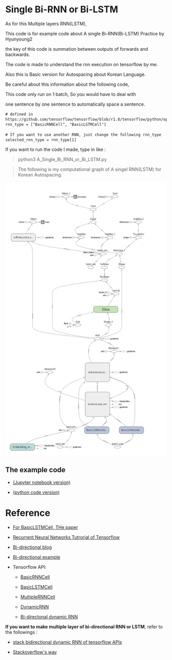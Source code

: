 # Single Bi-RNN or Bi-LSTM

As for this Multiple layers RNN(LSTM),

This code is for example code about A single Bi-RNN(Bi-LSTM) Practice by Hyunyoung2

the key of this code is summation between outputs of forwards and backwards.

The code is made to understand the rnn execution on tensorflow by me.

Also this is Basic version for Autospacing about Korean Language.

Be careful about this information about the following code,

This code only run on 1 batch, So you would have to deal with

one sentence by one sentence to automatically space a sentence.

```
# defined in https://github.com/tensorflow/tensorflow/blob/r1.8/tensorflow/python/ops/rnn_cell_impl.py
rnn_type = ["BasicRNNCell", "BasicLSTMCell"]

# If you want to use another RNN, just change the following rnn_type
selected_rnn_type = rnn_type[1]
```

If you want to run the code I made, type in like :

> python3 A_Single_Bi_RNN_or_Bi_LSTM.py

> The following is my computational graph of A singel RNN(LSTM) for Korean Autospacing. 

![](https://raw.githubusercontent.com/hyunyoung2/Hyunyoung2_Autospacing/master/Single_Bi_RNN_or_LSTM/Single_bi_RNN_or_LSTM.png)

## The example code

- [(Jupyter notebook version)](https://nbviewer.jupyter.org/github/hyunyoung2/Hyunyoung2_Autospacing/blob/master/Multiple_layers_RNN_or_LSTM/Multiple_layers_RNN_or_LSTM.ipynb) 

- [(python code version)](https://github.com/hyunyoung2/Hyunyoung2_Autospacing/blob/master/Single_Bi_RNN_or_LSTM/A_Single_Bi_RNN_or_Bi_LSTM.py)

# Reference
  
 - [For BasicLSTMCell, THe paper](https://arxiv.org/abs/1409.2329v5)

 - [Recurrent Neural Networks Tutrorial of Tensorflow](https://www.tensorflow.org/tutorials/recurrent)
 
 - [Bi-directional blog](https://guillaumegenthial.github.io/sequence-tagging-with-tensorflow.html)
 
 - [Bi-directional example](https://github.com/aymericdamien/TensorFlow-Examples/blob/master/examples/3_NeuralNetworks/bidirectional_rnn.py)

 - Tensorflow API: 
  
   - [BasicRNNCell](https://www.tensorflow.org/versions/r1.8/api_docs/python/tf/contrib/rnn/BasicRNNCell)
  
   - [BasicLSTMCell](https://www.tensorflow.org/versions/r1.8/api_docs/python/tf/contrib/rnn/BasicLSTMCell)
   
   - [MultipleRNNCell](https://www.tensorflow.org/versions/r1.8/api_docs/python/tf/contrib/rnn/MultiRNNCell)
  
   - [DynamicRNN](https://www.tensorflow.org/versions/r1.8/api_docs/python/tf/nn/dynamic_rnn)
   
   - [Bi-directonal dynamic RNN](https://www.tensorflow.org/versions/r1.8/api_docs/python/tf/nn/bidirectional_dynamic_rnn)
  
 **If you want to make multiple layer of bi-directional RNN or LSTM**, refer to the followings :
 
  - [stack bidirectional dynamic RNN of tensorflow APIs](https://www.tensorflow.org/version/r1.8/api_docs/python/tf/contrib/rnn/stack_bidirectional_dynamic_rnn)

  - [Stackoverflow's way](https://stackoverflow.com/questions/46189318/how-to-use-multilayered-bidirectional-lstm-in-tensorflow)
 
 
